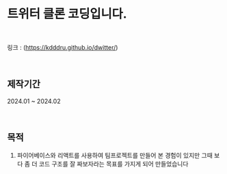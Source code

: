 # 트위터 클론 코딩입니다.
<br/>

링크 : (https://kdddru.github.io/dwitter/)

<br/>

## 제작기간
2024.01 ~ 2024.02

<br/>

## 목적 
1. 파이어베이스와 리액트를 사용하여 팀프로젝트를 만들어 본 경험이 있지만
   그때 보다 좀 더 코드 구조를 잘 짜보자라는 목표를 가지게 되어 만들었습니다
